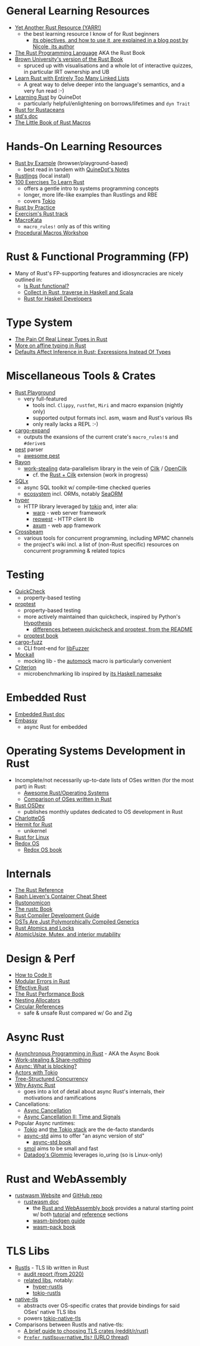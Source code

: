 # General Learning Resources
* [Yet Another Rust Resource (YARR!)](https://yarr.fyi/introduction)
  * the best learning resource I know of for Rust beginners
    * [its objectives, and how to use it, are explained in a blog post by Nicole, its author](https://ntietz.com/blog/introducing-yet-another-rust-resource-or-yarr/)
* [The Rust Programming Language](https://doc.rust-lang.org/stable/book/) AKA the Rust Book
* [Brown University's version of the Rust Book](https://rust-book.cs.brown.edu)
  * spruced up with visualisations and a whole lot of interactive quizzes, in particular IRT ownership and UB
* [Learn Rust with Entirely Too Many Linked Lists](https://rust-unofficial.github.io/too-many-lists/index.html)
  * A great way to delve deeper into the language's semantics, and a very fun read :-)
* [Learning Rust](https://quinedot.github.io/rust-learning/) by QuineDot
  * particularly helpful/enlightening on borrows/lifetimes and `dyn Trait`
* [Rust for Rustaceans](https://rust-for-rustaceans.com)
* [std's doc](https://doc.rust-lang.org/stable/std/)
* [The Little Book of Rust Macros](https://veykril.github.io/tlborm/)

# Hands-On Learning Resources
* [Rust by Example](https://doc.rust-lang.org/stable/rust-by-example/) (browser/playground-based)
  * best read in tandem with [QuineDot's Notes](https://github.com/QuineDot/rbe-notes)
* [Rustlings](https://rustlings.cool) (local install)
* [100 Exercises To Learn Rust](https://rust-exercises.com/100-exercises/)
  * offers a gentle intro to systems programming concepts
  * longer, more life-like examples than Rustlings and RBE
  * covers [Tokio](https://tokio.rs)
* [Rust by Practice](https://practice.course.rs)
* [Exercism's Rust track](https://exercism.org/tracks/rust)
* [MacroKata](https://tfpk.github.io/macrokata/index.html)
  * `macro_rules!` only as of this writing
* [Procedural Macros Workshop](https://github.com/dtolnay/proc-macro-workshop)

# Rust & Functional Programming (FP)
* Many of Rust's FP-supporting features and idiosyncracies are nicely outlined in:
  * [Is Rust functional?](https://tech.fpcomplete.com/blog/2018/10/is-rust-functional/)
  * [Collect in Rust, traverse in Haskell and Scala](https://tech.fpcomplete.com/blog/collect-rust-traverse-haskell-scala/)
  * [Rust for Haskell Developers](https://serokell.io/blog/rust-for-haskellers)

# Type System
* [The Pain Of Real Linear Types in Rust](https://faultlore.com/blah/linear-rust/)
* [More on affine typing in Rust](https://without.boats/blog/ownership/)
* [Defaults Affect Inference in Rust: Expressions Instead Of Types](https://faultlore.com/blah/defaults-affect-inference/)

# Miscellaneous Tools & Crates
* [Rust Playground](https://play.rust-lang.org/)
  * very full-featured
     * tools incl. `Clippy`, `rustfmt`, `Miri` and macro expansion (nightly only)
     * supported output formats incl. asm, wasm and Rust's various IRs
     * only really lacks a REPL :-)
* [cargo-expand](https://crates.io/crates/cargo-expand)
  * outputs the exansions of the current crate's `macro_rules!`s and `#derive`s
* [pest](https://pest.rs) parser
  * [awesome pest](https://github.com/pest-parser/awesome-pest)
* [Rayon](https://crates.io/crates/rayon)
  * [work-stealing](https://github.com/rayon-rs/rayon/blob/main/FAQ.md#how-does-rayon-balance-work-between-threads) data-parallelism library in the vein of [Cilk](https://en.wikipedia.org/wiki/Cilk) / [OpenCilk](https://www.opencilk.org)
    * cf. the [Rust + Cilk](https://dspace.mit.edu/handle/1721.1/156790) extension (work in progress)
* [SQLx](https://crates.io/crates/sqlx)
  * async SQL toolkit w/ compile-time checked queries
  * [ecosystem](https://github.com/launchbadge/sqlx/wiki/Ecosystem) incl. ORMs, notably [SeaORM](https://crates.io/crates/sea-orm)
* [hyper](https://crates.io/crates/hyper)
  * HTTP library leveraged by [tokio](https://crates.io/crates/tokio) and, inter alia:
    * [warp](https://crates.io/crates/warp) - web server framework
    * [reqwest](https://crates.io/crates/reqwest) - HTTP client lib
    * [axum](https://crates.io/crates/axum) - web app framework
* [Crossbeam](https://crates.io/crates/crossbeam)
  * various tools for concurrent programming, including MPMC channels
  * the project's wiki incl. a list of (non-Rust specific) resources on concurrent programming & related topics
 
# Testing
* [QuickCheck](https://crates.io/crates/quickcheck)
  * property-based testing
* [proptest](https://crates.io/crates/proptest)
  * property-based testing
  * more actively maintained than quickcheck, inspired by Python's [Hypothesis](https://hypothesis.works)
    * [differences between quickcheck and proptest, from the README](https://github.com/proptest-rs/proptest?tab=readme-ov-file#differences-between-quickcheck-and-proptest)
  * [proptest book](https://proptest-rs.github.io/proptest/)
* [cargo-fuzz](https://crates.io/crates/cargo-fuzz)
  * CLI front-end for [libFuzzer](https://llvm.org/docs/LibFuzzer.html)
* [Mockall](https://crates.io/crates/mockall)
  * mocking lib - the [automock](https://docs.rs/mockall/latest/mockall/attr.automock.html) macro is particularly convenient
* [Criterion](https://crates.io/crates/criterion)
  * microbenchmarking lib inspired by [its Haskell namesake](https://hackage.haskell.org/package/criterion)
   
# Embedded Rust
* [Embedded Rust doc](https://docs.rust-embedded.org)
* [Embassy](https://embassy.dev/)
  * async Rust for embedded

# Operating Systems Development in Rust
* Incomplete/not necessarily up-to-date lists of OSes written (for the most part) in Rust:
  * [Awesome Rust/Operating Systems](https://github.com/rust-unofficial/awesome-rust?tab=readme-ov-file#operating-systems)
  * [Comparison of OSes written in Rust](https://github.com/flosse/rust-os-comparison)
* [Rust OSDev](https://rust-osdev.com)
  * publishes monthly updates dedicated to OS development in Rust
* [CharlotteOS](https://www.charlotte-os.org)
* [Hermit for Rust](https://github.com/hermit-os/hermit-rs)
  * unikernel
* [Rust for Linux](https://rust-for-linux.com)
* [Redox OS](https://www.redox-os.org)
  * [Redox OS book](https://doc.redox-os.org/book/)

# Internals
* [The Rust Reference](https://doc.rust-lang.org/stable/reference/)
* [Raph Lieven's Container Cheat Sheet](https://docs.google.com/presentation/d/1q-c7UAyrUlM-eZyTo1pd8SZ0qwA_wYxmPZVOQkoDmH4/)
* [Rustonomicon](https://doc.rust-lang.org/stable/nomicon/)
* [The rustc Book](https://doc.rust-lang.org/rustc/index.html)
* [Rust Compiler Development Guide](https://rustc-dev-guide.rust-lang.org/getting-started.html)
* [DSTs Are Just Polymorphically Compiled Generics](https://faultlore.com/blah/dsts-are-polymorphic-generics/)
* [Rust Atomics and Locks](https://marabos.nl/atomics/)
* [AtomicUsize, Mutex, and interior mutability](https://leon.schuermann.io/blog/2024-08-07_rust-mutex-atomics-unsafecell_spooky-action-at-a-distance.html)

# Design & Perf
* [How to Code It](https://www.howtocodeit.com)
* [Modular Errors in Rust](https://sabrinajewson.org/blog/errors)
* [Effective Rust](https://www.lurklurk.org/effective-rust/title-page.html)
* [The Rust Performance Book](https://nnethercote.github.io/perf-book/introduction.html)
* [Nesting Allocators](https://blog.yoshuawuyts.com/nesting-allocators/)
* [Circular References](https://mckayla.blog/posts/circular-references.html)
  * safe & unsafe Rust compared w/ Go and Zig

# Async Rust
* [Asynchronous Programming in Rust](https://rust-lang.github.io/async-book/) - AKA the Async Book
* [Work-stealing & Share-nothing](https://without.boats/blog/thread-per-core/)
* [Async: What is blocking?](https://ryhl.io/blog/async-what-is-blocking/)
* [Actors with Tokio](https://ryhl.io/blog/actors-with-tokio/)
* [Tree-Structured Concurrency](https://blog.yoshuawuyts.com/tree-structured-concurrency/)
* [Why Async Rust](https://blog.yoshuawuyts.com/why-async-rust/)
  * goes into a lot of detail about async Rust's internals, their motivations and ramifications
* Cancellations:
  * [Async Cancellation](https://blog.yoshuawuyts.com/async-cancellation-1/)
  * [Async Cancellation II: Time and Signals](https://blog.yoshuawuyts.com/async-cancellation-2/)
* Popular Async runtimes:
  * [Tokio](https://crates.io/crates/tokio) and [the Tokio stack](https://tokio.rs) are the de-facto standards
  * [async-std](https://crates.io/crates/async-std) aims to offer "an async version of std"
    * [async-std book](https://book.async.rs)
  * [smol](https://crates.io/crates/smol) aims to be small and fast
  * [Datadog's Glommio](https://crates.io/crates/glommio) leverages io_uring (so is Linux-only)

# Rust and WebAssembly
* [rustwasm Website](https://rustwasm.github.io) and [GitHub repo](https://github.com/rustwasm)
  * [rustwasm doc](https://rustwasm.github.io/docs.html)
    * the [Rust and WebAssembly book](https://rustwasm.github.io/docs/book/) provides a natural starting point w/ both [tutorial](https://rustwasm.github.io/docs/book/game-of-life/introduction.html) and [reference](https://rustwasm.github.io/docs/book/reference/index.html) sections
    * [wasm-bindgen guide](https://rustwasm.github.io/docs/wasm-bindgen/)
    * [wasm-pack book](https://rustwasm.github.io/docs/wasm-pack/)
   
# TLS Libs
* [Rustls](https://crates.io/crates/rustls) - TLS lib written in Rust
  * [audit report (from 2020)](https://github.com/rustls/rustls/tree/main/audit)
  * [related libs](https://github.com/rustls), notably:
    * [hyper-rustls](https://crates.io/crates/hyper-rustls)
    * [tokio-rustls](https://crates.io/crates/tokio-rustls)
* [native-tls](https://crates.io/crates/native-tls/0.2.12)
  * abstracts over OS-specific crates that provide bindings for said OSes' native TLS libs
  * powers [tokio-native-tls](https://crates.io/crates/tokio-native-tls)
* Comparisons between Rustls and native-tls:
  * [A brief guide to choosing TLS crates (reddit/r/rust)](https://www.reddit.com/r/rust/comments/1454654/a_brief_guide_to_choosing_tls_crates/)
  * [`Prefer `rustls` over `native_tls`?` (URLO thread)](https://users.rust-lang.org/t/prefer-rustls-over-native-tls/90137)
